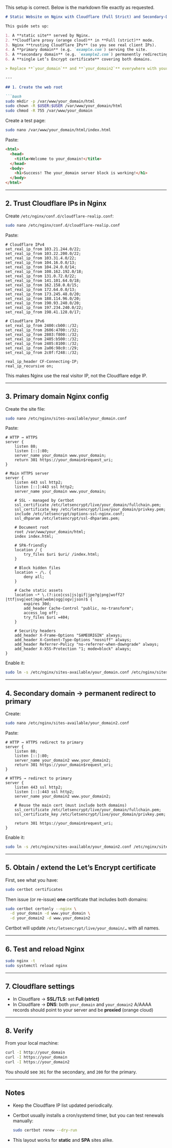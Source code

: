 This setup is correct. Below is the markdown file exactly as requested.

````markdown
# Static Website on Nginx with Cloudflare (Full Strict) and Secondary-Domain Redirect

This guide sets up:

1. A **static site** served by Nginx.
2. **Cloudflare proxy (orange cloud)** in **Full (strict)** mode.
3. Nginx **trusting Cloudflare IPs** (so you see real client IPs).
4. A **primary domain** (e.g. `example.com`) serving the site.
5. A **secondary domain** (e.g. `example2.com`) permanently redirecting to the primary.
6. A **single Let’s Encrypt certificate** covering both domains.

> Replace **`your_domain`** and **`your_domain2`** everywhere with your actual domains.

---

## 1. Create the web root

```bash
sudo mkdir -p /var/www/your_domain/html
sudo chown -R $USER:$USER /var/www/your_domain/html
sudo chmod -R 755 /var/www/your_domain
````

Create a test page:

```bash
sudo nano /var/www/your_domain/html/index.html
```

Paste:

```html
<html>
  <head>
    <title>Welcome to your_domain!</title>
  </head>
  <body>
    <h1>Success! The your_domain server block is working!</h1>
  </body>
</html>
```

---

## 2. Trust Cloudflare IPs in Nginx

Create `/etc/nginx/conf.d/cloudflare-realip.conf`:

```bash
sudo nano /etc/nginx/conf.d/cloudflare-realip.conf
```

Paste:

```nginx
# Cloudflare IPv4
set_real_ip_from 103.21.244.0/22;
set_real_ip_from 103.22.200.0/22;
set_real_ip_from 103.31.4.0/22;
set_real_ip_from 104.16.0.0/13;
set_real_ip_from 104.24.0.0/14;
set_real_ip_from 108.162.192.0/18;
set_real_ip_from 131.0.72.0/22;
set_real_ip_from 141.101.64.0/18;
set_real_ip_from 162.158.0.0/15;
set_real_ip_from 172.64.0.0/13;
set_real_ip_from 173.245.48.0/20;
set_real_ip_from 188.114.96.0/20;
set_real_ip_from 190.93.240.0/20;
set_real_ip_from 197.234.240.0/22;
set_real_ip_from 198.41.128.0/17;

# Cloudflare IPv6
set_real_ip_from 2400:cb00::/32;
set_real_ip_from 2606:4700::/32;
set_real_ip_from 2803:f800::/32;
set_real_ip_from 2405:b500::/32;
set_real_ip_from 2405:8100::/32;
set_real_ip_from 2a06:98c0::/29;
set_real_ip_from 2c0f:f248::/32;

real_ip_header CF-Connecting-IP;
real_ip_recursive on;
```

This makes Nginx use the real visitor IP, not the Cloudflare edge IP.

---

## 3. Primary domain Nginx config

Create the site file:

```bash
sudo nano /etc/nginx/sites-available/your_domain.conf
```

Paste:

```nginx
# HTTP → HTTPS
server {
    listen 80;
    listen [::]:80;
    server_name your_domain www.your_domain;
    return 301 https://your_domain$request_uri;
}

# Main HTTPS server
server {
    listen 443 ssl http2;
    listen [::]:443 ssl http2;
    server_name your_domain www.your_domain;

    # SSL - managed by Certbot
    ssl_certificate /etc/letsencrypt/live/your_domain/fullchain.pem;
    ssl_certificate_key /etc/letsencrypt/live/your_domain/privkey.pem;
    include /etc/letsencrypt/options-ssl-nginx.conf;
    ssl_dhparam /etc/letsencrypt/ssl-dhparams.pem;

    # Document root
    root /var/www/your_domain/html;
    index index.html;

    # SPA-friendly
    location / {
        try_files $uri $uri/ /index.html;
    }

    # Block hidden files
    location ~ /\. {
        deny all;
    }

    # Cache static assets
    location ~* \.(?:ico|css|js|gif|jpe?g|png|woff2?|ttf|svg|eot|mp4|webm|ogg|ogv|json)$ {
        expires 30d;
        add_header Cache-Control "public, no-transform";
        access_log off;
        try_files $uri =404;
    }

    # Security headers
    add_header X-Frame-Options "SAMEORIGIN" always;
    add_header X-Content-Type-Options "nosniff" always;
    add_header Referrer-Policy "no-referrer-when-downgrade" always;
    add_header X-XSS-Protection "1; mode=block" always;
}
```

Enable it:

```bash
sudo ln -s /etc/nginx/sites-available/your_domain.conf /etc/nginx/sites-enabled/your_domain.conf
```

---

## 4. Secondary domain → permanent redirect to primary

Create:

```bash
sudo nano /etc/nginx/sites-available/your_domain2.conf
```

Paste:

```nginx
# HTTP → HTTPS redirect to primary
server {
    listen 80;
    listen [::]:80;
    server_name your_domain2 www.your_domain2;
    return 301 https://your_domain$request_uri;
}

# HTTPS → redirect to primary
server {
    listen 443 ssl http2;
    listen [::]:443 ssl http2;
    server_name your_domain2 www.your_domain2;

    # Reuse the main cert (must include both domains)
    ssl_certificate /etc/letsencrypt/live/your_domain/fullchain.pem;
    ssl_certificate_key /etc/letsencrypt/live/your_domain/privkey.pem;

    return 301 https://your_domain$request_uri;
}
```

Enable it:

```bash
sudo ln -s /etc/nginx/sites-available/your_domain2.conf /etc/nginx/sites-enabled/your_domain2.conf
```

---

## 5. Obtain / extend the Let’s Encrypt certificate

First, see what you have:

```bash
sudo certbot certificates
```

Then issue (or re-issue) **one** certificate that includes both domains:

```bash
sudo certbot certonly --nginx \
  -d your_domain -d www.your_domain \
  -d your_domain2 -d www.your_domain2
```

Certbot will update `/etc/letsencrypt/live/your_domain/…` with all names.

---

## 6. Test and reload Nginx

```bash
sudo nginx -t
sudo systemctl reload nginx
```

---

## 7. Cloudflare settings

* In Cloudflare → **SSL/TLS**: set **Full (strict)**
* In Cloudflare → **DNS**: both `your_domain` and `your_domain2` A/AAAA records should point to your server and be **proxied** (orange cloud)

---

## 8. Verify

From your local machine:

```bash
curl -I http://your_domain
curl -I https://your_domain
curl -I https://your_domain2
```

You should see `301` for the secondary, and `200` for the primary.

---

## Notes

* Keep the Cloudflare IP list updated periodically.
* Certbot usually installs a cron/systemd timer, but you can test renewals manually:

  ```bash
  sudo certbot renew --dry-run
  ```
* This layout works for **static** and **SPA** sites alike.

```
```

